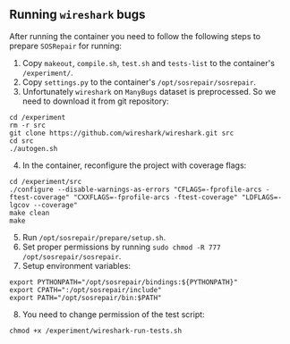 ## Running `wireshark` bugs

After running the container you need to follow the following
steps to prepare `SOSRepair` for running:

1. Copy `makeout`, `compile.sh`, `test.sh` and `tests-list` to
the container's `/experiment/`.
2. Copy `settings.py` to the container's `/opt/sosrepair/sosrepair`.
3. Unfortunately `wireshark` on `ManyBugs` dataset is preprocessed. So we need to 
download it from git repository:
```
cd /experiment
rm -r src
git clone https://github.com/wireshark/wireshark.git src
cd src
./autogen.sh
```
4. In the container, reconfigure the project with coverage flags:
```
cd /experiment/src
./configure --disable-warnings-as-errors "CFLAGS=-fprofile-arcs -ftest-coverage" "CXXFLAGS=-fprofile-arcs -ftest-coverage" "LDFLAGS=-lgcov --coverage"
make clean
make
```
5. Run `/opt/sosrepair/prepare/setup.sh`.
6. Set proper permissions by running `sudo chmod -R 777 /opt/sosrepair/sosrepair`.
7. Setup environment variables:
```
export PYTHONPATH="/opt/sosrepair/bindings:${PYTHONPATH}"
export CPATH=":/opt/sosrepair/include"
export PATH="/opt/sosrepair/bin:$PATH"
```
8. You need to change permission of the test script:
```
chmod +x /experiment/wireshark-run-tests.sh
```
